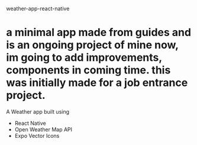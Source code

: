 weather-app-react-native

# a minimal app made from guides and is an ongoing project of mine now, im going to add improvements, components in coming time. this was initially made for a job entrance project. 

A Weather app built using

* React Native
* Open Weather Map API
* Expo Vector Icons
